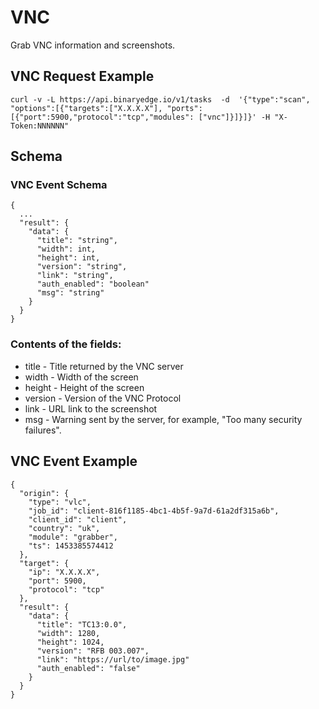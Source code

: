 # VNC

Grab VNC information and screenshots.

## VNC Request Example

  ```
curl -v -L https://api.binaryedge.io/v1/tasks  -d  '{"type":"scan", "options":[{"targets":["X.X.X.X"], "ports":[{"port":5900,"protocol":"tcp","modules": ["vnc"]}]}]}' -H "X-Token:NNNNNN"
  ```

## Schema

### VNC Event Schema
```
{
  ...
  "result": {
    "data": {
      "title": "string",
      "width": int,
      "height": int,
      "version": "string",
      "link": "string",
      "auth_enabled": "boolean"
      "msg": "string"
    }
  }
}
```

### Contents of the fields:

  * title - Title returned by the VNC server
  * width - Width of the screen
  * height - Height of the screen
  * version - Version of the VNC Protocol
  * link - URL link to the screenshot
  * msg - Warning sent by the server, for example, "Too many security failures".

## VNC Event Example

```
{
  "origin": {
    "type": "vlc",
    "job_id": "client-816f1185-4bc1-4b5f-9a7d-61a2df315a6b",
    "client_id": "client",
    "country": "uk",
    "module": "grabber",
    "ts": 1453385574412
  },
  "target": {
    "ip": "X.X.X.X",
    "port": 5900,
    "protocol": "tcp"
  },
  "result": {
    "data": {
      "title": "TC13:0.0",
      "width": 1280,
      "height": 1024,
      "version": "RFB 003.007",
      "link": "https://url/to/image.jpg"
      "auth_enabled": "false"
    }
  }
}
```
